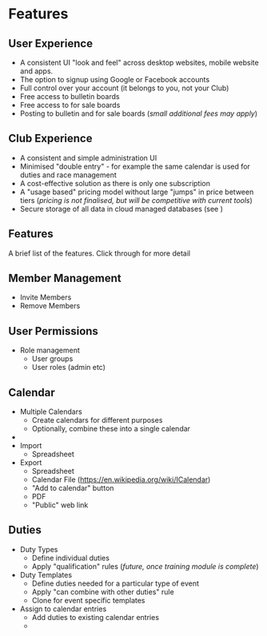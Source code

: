 Features
========


User Experience
---------------

* A consistent UI "look and feel" across desktop websites, mobile website and apps.
* The option to signup using Google or Facebook accounts
* Full control over your account (it belongs to you, not your Club)
* Free access to bulletin boards
* Free access to for sale boards
* Posting to bulletin and for sale boards (*small additional fees may apply*)

Club Experience
---------------

* A consistent and simple administration UI
* Minimised "double entry" - for example the same calendar is used for duties and race management
* A cost-effective solution as there is only one subscription
* A "usage based" pricing model without large "jumps" in price between tiers (*pricing is not finalised, but will be
  competitive with current tools*)
* Secure storage of all data in cloud managed databases (see ) 

Features
--------
A brief list of the features. Click through for more detail

## Member Management 
* Invite Members
* Remove Members

## User Permissions
* Role management 
  * User groups 
  * User roles (admin etc)
  
## Calendar
* Multiple Calendars 
  - Create calendars for different purposes
  - Optionally, combine these into a single calendar 
* 
* Import
  - Spreadsheet
* Export
  - Spreadsheet
  - Calendar File (https://en.wikipedia.org/wiki/ICalendar)
  - "Add to calendar" button
  - PDF
  - "Public" web link 

## Duties
* Duty Types
  - Define individual duties 
  - Apply "qualification" rules (_future, once training module is complete_)
* Duty Templates
  - Define duties needed for a particular type of event 
  - Apply "can combine with other duties" rule
  - Clone for event specific templates 
* Assign to calendar entries
  - Add duties to existing calendar entries 
  - 
